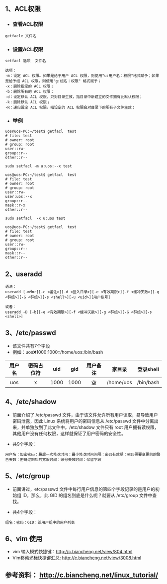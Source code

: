 ## 1、ACL权限
* ### 查看ACL权限
``` 
getfacle 文件名
```

* ### 设置ACL权限
```
setfacl 选项  文件名

选项：
-m：设定 ACL 权限。如果是给予用户 ACL 权限，则使用"u:用户名：权限"格式赋予；如果是给予组 ACL 权限，则使用"g:组名：权限" 格式赋予；
-x：删除指定的 ACL 权限；
-b：删除所有的 ACL 权限；
-d：设定默认 ACL 权限。只对目录生效，指目录中新建立的文件拥有此默认权限；
-k：删除默认 ACL 权限；
-R：递归设定 ACL 权限。指设定的 ACL 权限会对目录下的所有子文件生效；
```

* ### 举例
```
uos@uos-PC:~/test$ getfacl  test 
# file: test
# owner: root
# group: root
user::rw-
group::r--
other::r--

sudo setfacl -m u:uos:--x test 

uos@uos-PC:~/test$ getfacl  test 
# file: test
# owner: root
# group: root
user::rw-
user:uos:--x
group::r--
mask::r-x
other::r--

sudo setfacl  -x u:uos test 

uos@uos-PC:~/test$ getfacl  test 
# file: test
# owner: root
# group: root
user::rw-
group::r--
mask::r--
other::r--
```

## 2、useradd 
```
语法：
useradd [-mMnr][-c <备注>][-d <登入目录>][-e <有效期限>][-f <缓冲天数>][-g <群组>][-G <群组>][-s <shell>][-u <uid>][用户帐号]

或者：
useradd -D [-b][-e <有效期限>][-f <缓冲天数>][-g <群组>][-G <群组>][-s <shell>]
```

## 3、/etc/passwd
* 该文件共有7个字段
* 例如：uos:x:1000:1000::/home/uos:/bin/bash

| 用户名 | 密码占位符 |  uid    | gid   | 用户备注 |   家目录    |   登录shell   |
| :----:| :----:   | :----:  | :----:|  :----: |   :----:   |    :----:    |
|  uos  |    x     | 1000    | 1000  |   空    | /home/uos  |   /bin/bash   |


## 4、/etc/shadow
* 前面介绍了 /etc/passwd 文件，由于该文件允许所有用户读取，易导致用户密码泄露，因此 Linux 系统将用户的密码信息从 /etc/passwd 文件中分离出来，并单独放到了此文件中。/etc/shadow 文件只有 root 用户拥有读权限，其他用户没有任何权限，这样就保证了用户密码的安全性。

* 共9个字段：
```
用户名：加密密码：最后一次修改时间：最小修改时间间隔：密码有效期：密码需要变更前的警告天数：密码过期后的宽限时间：账号失效时间：保留字段
```

## 5、/etc/group 
* 前面讲过，etc/passwd 文件中每行用户信息的第四个字段记录的是用户的初始组 ID，那么，此 GID 的组名到底是什么呢？就要从 /etc/group 文件中查找。

* 共4个字段：
```
组名：密码：GID：该用户组中的用户列表
```

## 6、vim 使用
* vim 输入模式快捷键：http://c.biancheng.net/view/804.html
* Vim移动光标快捷键汇总: http://c.biancheng.net/view/3008.html



## 参考资料： http://c.biancheng.net/linux_tutorial/
